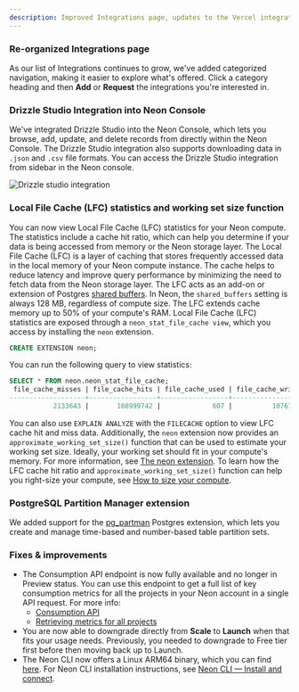 ```yaml
---
description: Improved Integrations page, updates to the Vercel integration, and other fixes
---
```


### Re-organized Integrations page

As our list of Integrations continues to grow, we've added categorized navigation, making it easier to explore what's offered. Click a category heading and then **Add** or **Request** the integrations you're interested in.

### Drizzle Studio Integration into Neon Console
We've integrated Drizzle Studio into the Neon Console, which lets you browse, add, update, and delete records from directly within the Neon Console. The Drizzle Studio integration also supports downloading data in `.json` and `.csv` file formats. You can access the Drizzle Studio integration from sidebar in the Neon console.

![Drizzle studio integration](/docs/relnotes/drizzle_studio.png)

### Local File Cache (LFC) statistics and working set size function
You can now view Local File Cache (LFC) statistics for your Neon compute. The statistics include a cache hit ratio, which can help you determine if your data is being accessed from memory or the Neon storage layer.
The Local File Cache (LFC) is a layer of caching that stores frequently accessed data in the local memory of your Neon compute instance. The cache helps to reduce latency and improve query performance by minimizing the need to fetch data from the Neon storage layer. The LFC acts as an add-on or extension of Postgres [shared buffers](#shared-buffers). In Neon, the `shared_buffers` setting is always 128 MB, regardless of compute size. The LFC extends cache memory up to 50% of your compute's RAM.
Local File Cache (LFC) statistics are exposed through a `neon_stat_file_cache view`, which you access by installing the `neon` extension.
```sql
CREATE EXTENSION neon;
```
You can run the following query to view statistics:
```sql
SELECT * FROM neon.neon_stat_file_cache;
 file_cache_misses | file_cache_hits | file_cache_used | file_cache_writes | file_cache_hit_ratio
-------------------+-----------------+-----------------+-------------------+----------------------
           2133643 |       108999742 |             607 |          10767410 |                98.08
```
You can also use `EXPLAIN ANALYZE` with the `FILECACHE` option to view LFC cache hit and miss data.
Additionally, the `neon` extension now provides an `approximate_working_set_size()` function that can be used to estimate your working set size. Ideally, your working set should fit in your compute's memory.
For more information, see [The neon extension](https://neon.tech/docs/extensions/neon). To learn how the LFC cache hit ratio and `approximate_working_set_size()` function can help you right-size your compute, see [How to size your compute](/docs/manage/endpoints#how-to-size-your-compute).

### PostgreSQL Partition Manager extension

We added support for the [pg_partman](https://github.com/pgpartman/pg_partman) Postgres extension, which lets you create and manage time-based and number-based table partition sets.


### Fixes & improvements

- The Consumption API endpoint is now fully available and no longer in Preview status. You can use this endpoint to get a full list of key consumption metrics for all the projects in your Neon account in a single API request. For more info:
    - [Consumption API](https://api-docs.neon.tech/reference/listprojectsconsumption)
    - [Retrieving metrics for all projects](/docs/guides/partner-billing#retrieving-metrics-for-all-projects) 
- You are now able to downgrade directly from **Scale** to **Launch** when that fits your usage needs. Previously, you needed to downgrade to Free tier first before then moving back up to Launch.
- The Neon CLI now offers a Linux ARM64 binary, which you can find [here](https://github.com/neondatabase/neonctl/releases). For Neon CLI installation instructions, see [Neon CLI — Install and connect](/docs/reference/cli-install).